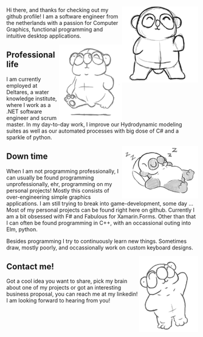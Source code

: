 <p>  
<img align='right' src='https://raw.githubusercontent.com/BeardedPlatypus/BeardedPlatypus/master/img/dance_gh.gif' width='200"'>

Hi there, and thanks for checking out my github profile! I am a software
engineer from the netherlands with a passion for Computer Graphics, functional
programming and intuitive desktop applications.  
</P>

  
<p>  
<img align='right' src='https://github.com/BeardedPlatypus/BeardedPlatypus/blob/master/img/run_cycle_gh.gif?raw=true' height='200"'>

## Professional life

I am currently employed at Deltares, a water knowledge institute, where I work
as a .NET software engineer and scrum master. In my day-to-day work, I 
improve our Hydrodynamic modeling suites as well as our automated processes
with big dose of C# and a sparkle of python.

</p>

<p>  
<img align='right' src='https://github.com/BeardedPlatypus/BeardedPlatypus/blob/master/img/sleeping_gh.gif?raw=true' width='200"'>

## Down time

When I am not programming professionally, I can usually be found programming 
unprofessionally, ehr, programming on my personal projects! Mostly this 
consists of over-engineering simple graphics applications. I am still trying to
break into game-development, some day ...
Most of my personal projects can be found right here on github. Currently I am
a bit obsessed with F# and Fabulous for Xamarin.Forms. Other than that I can 
often be found programming in C++, with an occassional outing into Elm, python.

Besides programming I try to continuously learn new things. Sometimes draw, mostly
poorly, and occassionally work on custom keyboard designs. 

</p>

<p>
<img align='right' src='https://github.com/BeardedPlatypus/BeardedPlatypus/blob/master/img/waving_gh.gif?raw=true' height='200"'>

## Contact me!

Got a cool idea you want to share, pick my brain about one of my projects or 
got an interesting business proposal, you can reach me at my linkedin! I am 
looking forward to hearing from you!
</p>